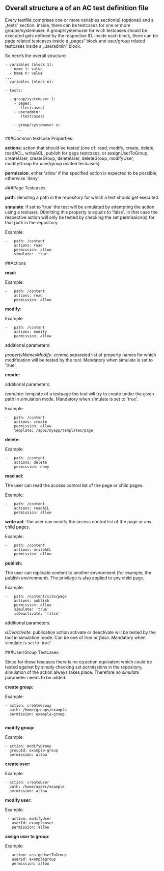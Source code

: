 ## Overall structure a of an AC test definition file

Every testfile comprises one or more variables section(s) (optional) and a „tests“ section. Inside, there can be testcases for one or more groups/systemuser. A group/systemuser for wich testcases should be executed gets defined by the respective ID. Inside each block, there can be page related testcases inside a „pages“ block and user/group related testcases inside a „useradmin“ block.

So here’s the overall structure:
```
- variables (block 1):
  - name 1: value
  - name n: value
...
- variables (block n):

- tests:

  - group/systemuser 1:
    - pages:
       (testcases)
    - useradmin:
       (testcases)

    - group/systemuser n:
     ...
```

###Common testcase Properties:
 
<b>actions</b>: action that should be tested (one of: read, modify, create, delete, readACL, writeACL, publish for page testcases, or
assignUserToGroup, createUser, createGroup, deleteUser, deleteGroup, modifyUser, modifyGroup for user/group related testcases).

<b>permission</b>: either 'allow' if the specified action is expected to be possible, otherwise 'deny'.

###Page Testcases:

<b>path</b>: denoting a path in the repository for which a test should get executed.

<b>simulate</b>: if set to 'true' the test will be simulated by attempting the action using a testuser. Obmitting this property is equals to 'false'. In that case the respective action will only be tested by checking the set permission(s) for that path in the repository.

Example:
```
-   path: /content
    actions: read
    permission: allow
    simulate: 'true'
```

##Actions

<b>read:</b>

Example:
```
-   path: /content
    actions: read
    permission: allow
```
<b>modify:</b>

Example:
```
-   path: /content
    actions: modify
    permission: allow
```
additional parameters:

*propertyNamesModify*: comma separated list of property names for which modification will be tested by the tool. Mandatory
when simulate is set to 'true'.

<b>create:</b>

additional parameters:

*template*: template of a testpage the tool will try to create under the given path in simulation mode. Mandatory
when simulate is set to 'true'.

Example:
```
-   path: /content
    actions: create
    permission: allow
    template: /apps/myapp/templates/page
```   
<b>delete:</b>

Example:
```
-   path: /content
    actions: delete
    permission: deny
```
<b>read acl:</b> 

The user can read the access control list of the page or child pages.

Example:
```
-   path: /content
    actions: readACL
    permission: allow
```
<b>write acl:</b> 
The user can modify the access control list of the page or any child pages.

Example:
```
-   path: /content
    actions: writeACL
    permission: allow
```
<b>publish:</b> 

The user can replicate content to another environment (for example, the publish environment). The privilege is also applied to any child page.

Example:
```
-   path: /content/site/page
    actions: publish
    permission: allow
    simulate: 'true'
    isDeactivate: 'false'
```
additional parameters:

*isDeactivate*: publication action activate or deactivate will be tested by the tool in simulation mode. Can be one of *true* or *false*. Mandatory when simulate is set to 'true'.

###User/Group Testcases:

Since for these tescases there is no cq:action equivalent which could be tested against by simply checking set permissions in the repository, simulation of the action always takes place. Therefore no *simulate* parameter needs to be added.

<b>create group:</b> 

Example:
```
- action: createGroup
  path: /home/groups/example
  permission: example-group
  
```

<b>modify group:</b>

Example:
```
- action: modifyGroup
  groupId: example-group
  permission: allow
```

<b>create user:</b>

Example:
```
- action: createUser
  path: /home/users/example
  permission: allow
```

<b>modify user:</b>

Example:
```
 - action: modifyUser
   userId: exampleuser
   permission: allow
```

<b>assign user to group:</b>

Example:
```
 - action: assignUserToGroup
   userId: examplegroup
   permission: allow
```
